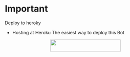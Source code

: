 # Important

Deploy to heroky

- Hosting at Heroku
The easiest way to deploy this Bot
<p align="center"><a href="https://heroku.com/deploy?template=https://github.com/Zenex-xD/Music"> <img src="https://img.shields.io/badge/Deploy%20To%20Heroku-black?style=for-the-badge&logo=heroku" width="220" height="38.45"/></a></p>


